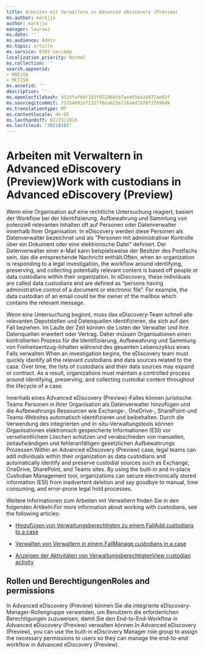```yaml
---
title: Arbeiten mit Verwaltern in Advanced eDiscovery (Preview)
ms.author: markjjo
author: markjjo
manager: laurawi
ms.date: ''
ms.audience: Admin
ms.topic: article
ms.service: O365-seccomp
localization_priority: Normal
ms.collection: ''
search.appverid:
- MOE150
- MET150
ms.assetid: ''
description: ''
ms.openlocfilehash: 933dfafb0f103f072966cb7ae455ba3a977ae03f
ms.sourcegitcommit: f57b4001ef1327f0ea622e716a4d7d78f1769b49
ms.translationtype: MT
ms.contentlocale: de-DE
ms.lasthandoff: 02/23/2019
ms.locfileid: "30218185"
---
```

# <a name="work-with-custodians-in-advanced-ediscovery-preview"></a><span data-ttu-id="f3df4-102">Arbeiten mit Verwaltern in Advanced eDiscovery (Preview)</span><span class="sxs-lookup"><span data-stu-id="f3df4-102">Work with custodians in Advanced eDiscovery (Preview)</span></span>

<span data-ttu-id="f3df4-p101">Wenn eine Organisation auf eine rechtliche Untersuchung reagiert, basiert der Workflow bei der Identifizierung, Aufbewahrung und Sammlung von potenziell relevanten Inhalten oft auf Personen oder Datenverwalter innerhalb Ihrer Organisation. In eDiscovery werden diese Personen als Datenverwalter bezeichnet und als "Personen mit administrativer Kontrolle über ein Dokument oder eine elektronische Datei" definiert. Der Datenverwalter einer e-Mail kann beispielsweise der Besitzer des Postfachs sein, das die entsprechende Nachricht enthält.</span><span class="sxs-lookup"><span data-stu-id="f3df4-p101">Often, when an organization is responding to a legal investigation, the workflow around identifying, preserving, and collecting potentially relevant content is based off people or data custodians within their organization. In eDiscovery, these individuals are called data custodians and are defined as “persons having administrative control of a document or electronic file”. For example, the data custodian of an email could be the owner of the mailbox which contains the relevant message.</span></span>  

<span data-ttu-id="f3df4-p102">Wenn eine Untersuchung beginnt, muss das eDiscovery-Team schnell alle relevanten Depotstellen und Datenquellen identifizieren, die sich auf den Fall beziehen. Im Laufe der Zeit können die Listen der Verwalter und Ihre Datenquellen erweitert oder Vertrag. Daher müssen Organisationen einen kontrollierten Prozess für die Identifizierung, Aufbewahrung und Sammlung von Freiheitsentzug-Inhalten während des gesamten Lebenszyklus eines Falls verwalten.</span><span class="sxs-lookup"><span data-stu-id="f3df4-p102">When an investigation begins, the eDiscovery team must quickly identify all the relevant custodians and data sources related to the case. Over time, the lists of custodians and their data sources may expand or contract. As a result, organizations must maintain a controlled process around identifying, preserving, and collecting custodial content throughout the lifecycle of a case.</span></span>

<span data-ttu-id="f3df4-p103">Innerhalb eines Advanced eDiscovery (Preview)-Falles können juristische Teams Personen in Ihrer Organisation als Datenverwalter hinzufügen und die Aufbewahrungs Ressourcen wie Exchange-, OneDrive-, SharePoint-und Teams-Websites automatisch identifizieren und beibehalten. Durch die Verwendung des integrierten und in-situ-Verwaltungstools können Organisationen elektronisch gespeicherte Informationen (ESI) vor versehentlichem Löschen schützen und verabschieden von manuellen, zeitaufwändigen und fehleranfälligen gesetzlichen Aufbewahrungs Prozessen.</span><span class="sxs-lookup"><span data-stu-id="f3df4-p103">Within an Advanced eDiscovery (Preview) case, legal teams can add individuals within their organization as data custodians and automatically identify and preserve custodial sources such as Exchange, OneDrive, SharePoint, and Teams sites. By using the built-in and in-place Custodian Management tool, organizations can secure electronically stored information (ESI) from inadvertent deletion and say goodbye to manual, time consuming, and error-prone legal hold processes.</span></span> 

<span data-ttu-id="f3df4-111">Weitere Informationen zum Arbeiten mit Verwaltern finden Sie in den folgenden Artikeln:</span><span class="sxs-lookup"><span data-stu-id="f3df4-111">For more information about working with custodians, see the following articles:</span></span> 

- [<span data-ttu-id="f3df4-112">Hinzufügen von Verwaltungsberechtigten zu einem Fall</span><span class="sxs-lookup"><span data-stu-id="f3df4-112">Add custodians to a case</span></span>](add-custodians-to-case.md)

- [<span data-ttu-id="f3df4-113">Verwalten von Verwaltern in einem Fall</span><span class="sxs-lookup"><span data-stu-id="f3df4-113">Manage custodians in a case</span></span>](manage-new-custodians.md)

- [<span data-ttu-id="f3df4-114">Anzeigen der Aktivitäten von Verwaltungsberechtigten</span><span class="sxs-lookup"><span data-stu-id="f3df4-114">View custodian activity</span></span>](view-custodian-activity.md)

## <a name="roles-and-permissions"></a><span data-ttu-id="f3df4-115">Rollen und Berechtigungen</span><span class="sxs-lookup"><span data-stu-id="f3df4-115">Roles and permissions</span></span>

<span data-ttu-id="f3df4-116">In Advanced eDiscovery (Preview) können Sie die integrierte eDiscovery-Manager-Rollengruppe verwenden, um Benutzern die erforderlichen Berechtigungen zuzuweisen, damit Sie den End-to-End-Workflow in Advanced eDiscovery (Preview) verwalten können.</span><span class="sxs-lookup"><span data-stu-id="f3df4-116">In Advanced eDiscovery (Preview), you can use the built-in eDiscovery Manager role group to assign the necessary permissions to users so they can manage the end-to-end workflow in Advanced eDiscovery (Preview).</span></span>
